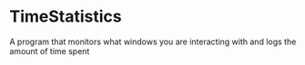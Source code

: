 # TimeStatistics
A program that monitors what windows you are interacting with and logs the amount of time spent
